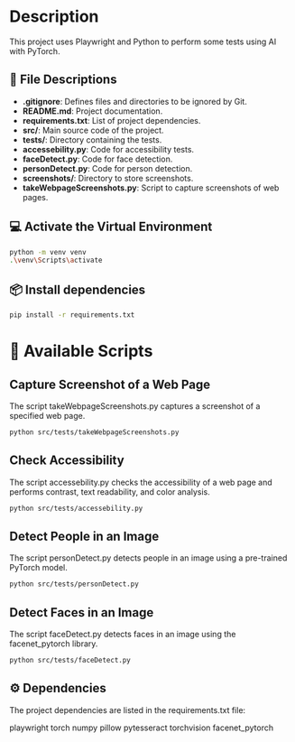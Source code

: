 # Description

This project uses Playwright and Python to perform some tests using AI with PyTorch.

## 📝 File Descriptions
- **.gitignore**: Defines files and directories to be ignored by Git.
- **README.md**: Project documentation.
- **requirements.txt**: List of project dependencies.
- **src/**: Main source code of the project.
- **tests/**: Directory containing the tests.
- **accessebility.py**: Code for accessibility tests.
- **faceDetect.py**: Code for face detection.
- **personDetect.py**: Code for person detection.
- **screenshots/**: Directory to store screenshots.
- **takeWebpageScreenshots.py**: Script to capture screenshots of web pages.

## 💻 Activate the Virtual Environment
```bash
python -m venv venv
.\venv\Scripts\activate
```

## 📦 Install dependencies
```bash
pip install -r requirements.txt
```

# 📝 Available Scripts
## Capture Screenshot of a Web Page
The script takeWebpageScreenshots.py captures a screenshot of a specified web page.
```bash
python src/tests/takeWebpageScreenshots.py
```

## Check Accessibility
The script accessebility.py checks the accessibility of a web page and performs contrast, text readability, and color analysis.
```bash
python src/tests/accessebility.py
```

## Detect People in an Image
The script personDetect.py detects people in an image using a pre-trained PyTorch model.
```bash
python src/tests/personDetect.py
```

## Detect Faces in an Image
The script faceDetect.py detects faces in an image using the facenet_pytorch library.
```bash
python src/tests/faceDetect.py
```

## ⚙️ Dependencies
The project dependencies are listed in the requirements.txt file:

playwright
torch
numpy
pillow
pytesseract
torchvision
facenet_pytorch

